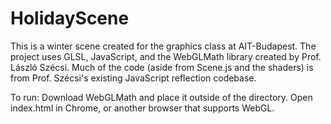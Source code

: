 # HolidayScene

This is a winter scene created for the graphics class at AIT-Budapest. The project uses GLSL, JavaScript, and the WebGLMath library created by Prof. László Szécsi. Much of the code (aside from Scene.js and the shaders) is from Prof. Szécsi's existing JavaScript reflection codebase.

To run:
Download WebGLMath and place it outside of the directory.
Open index.html in Chrome, or another browser that supports WebGL.
